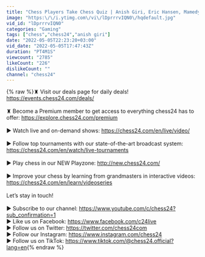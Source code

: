 ```yaml
---
title: "Chess Players Take Chess Quiz | Anish Giri, Eric Hansen, Mamedyarov, Van Foreest"
image: "https:\/\/i.ytimg.com\/vi\/lDprrrvIQN0\/hqdefault.jpg"
vid_id: "lDprrrvIQN0"
categories: "Gaming"
tags: ["chess","chess24","anish giri"]
date: "2022-05-05T22:23:20+03:00"
vid_date: "2022-05-05T17:47:43Z"
duration: "PT4M1S"
viewcount: "2785"
likeCount: "226"
dislikeCount: ""
channel: "chess24"
---
```

{% raw %}♜ Visit our deals page for daily deals! <a rel="nofollow" target="blank" href="https://events.chess24.com/deals/">https://events.chess24.com/deals/</a><br /><br />♜ Become a Premium member to get access to everything chess24 has to offer: <a rel="nofollow" target="blank" href="https://explore.chess24.com/premium">https://explore.chess24.com/premium</a><br /><br />► Watch live and on-demand shows: <a rel="nofollow" target="blank" href="https://chess24.com/en/live/video/">https://chess24.com/en/live/video/</a><br /><br />► Follow top tournaments with our state-of-the-art broadcast system: <a rel="nofollow" target="blank" href="https://chess24.com/en/watch/live-tournaments">https://chess24.com/en/watch/live-tournaments</a> <br /><br />► Play chess in our NEW Playzone: <a rel="nofollow" target="blank" href="http://new.chess24.com/">http://new.chess24.com/</a><br /><br />► Improve your chess by learning from grandmasters in interactive videos: <a rel="nofollow" target="blank" href="https://chess24.com/en/learn/videoseries">https://chess24.com/en/learn/videoseries</a><br /><br />Let’s stay in touch!<br /><br />► Subscribe to our channel:  <a rel="nofollow" target="blank" href="https://www.youtube.com/c/chess24?sub_confirmation=1">https://www.youtube.com/c/chess24?sub_confirmation=1</a><br />► Like us on Facebook: <a rel="nofollow" target="blank" href="https://www.facebook.com/c24live">https://www.facebook.com/c24live</a><br />► Follow us on Twitter: <a rel="nofollow" target="blank" href="https://twitter.com/chess24com">https://twitter.com/chess24com</a><br />► Follow our Instagram:  <a rel="nofollow" target="blank" href="https://www.instagram.com/chess24">https://www.instagram.com/chess24</a><br />► Follow us on TikTok:  <a rel="nofollow" target="blank" href="https://www.tiktok.com/@chess24.official?lang=en">https://www.tiktok.com/@chess24.official?lang=en</a>{% endraw %}
